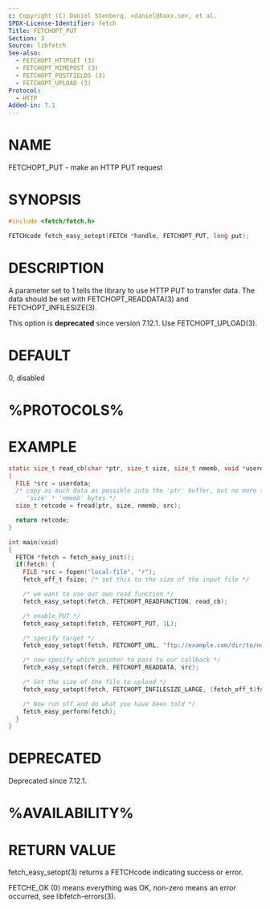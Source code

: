 ```yaml
---
c: Copyright (C) Daniel Stenberg, <daniel@haxx.se>, et al.
SPDX-License-Identifier: fetch
Title: FETCHOPT_PUT
Section: 3
Source: libfetch
See-also:
  - FETCHOPT_HTTPGET (3)
  - FETCHOPT_MIMEPOST (3)
  - FETCHOPT_POSTFIELDS (3)
  - FETCHOPT_UPLOAD (3)
Protocol:
  - HTTP
Added-in: 7.1
---
```


# NAME

FETCHOPT_PUT - make an HTTP PUT request

# SYNOPSIS

~~~c
#include <fetch/fetch.h>

FETCHcode fetch_easy_setopt(FETCH *handle, FETCHOPT_PUT, long put);
~~~

# DESCRIPTION

A parameter set to 1 tells the library to use HTTP PUT to transfer data. The
data should be set with FETCHOPT_READDATA(3) and
FETCHOPT_INFILESIZE(3).

This option is **deprecated** since version 7.12.1. Use FETCHOPT_UPLOAD(3).

# DEFAULT

0, disabled

# %PROTOCOLS%

# EXAMPLE

~~~c
static size_t read_cb(char *ptr, size_t size, size_t nmemb, void *userdata)
{
  FILE *src = userdata;
  /* copy as much data as possible into the 'ptr' buffer, but no more than
     'size' * 'nmemb' bytes */
  size_t retcode = fread(ptr, size, nmemb, src);

  return retcode;
}

int main(void)
{
  FETCH *fetch = fetch_easy_init();
  if(fetch) {
    FILE *src = fopen("local-file", "r");
    fetch_off_t fsize; /* set this to the size of the input file */

    /* we want to use our own read function */
    fetch_easy_setopt(fetch, FETCHOPT_READFUNCTION, read_cb);

    /* enable PUT */
    fetch_easy_setopt(fetch, FETCHOPT_PUT, 1L);

    /* specify target */
    fetch_easy_setopt(fetch, FETCHOPT_URL, "ftp://example.com/dir/to/newfile");

    /* now specify which pointer to pass to our callback */
    fetch_easy_setopt(fetch, FETCHOPT_READDATA, src);

    /* Set the size of the file to upload */
    fetch_easy_setopt(fetch, FETCHOPT_INFILESIZE_LARGE, (fetch_off_t)fsize);

    /* Now run off and do what you have been told */
    fetch_easy_perform(fetch);
  }
}
~~~

# DEPRECATED

Deprecated since 7.12.1.

# %AVAILABILITY%

# RETURN VALUE

fetch_easy_setopt(3) returns a FETCHcode indicating success or error.

FETCHE_OK (0) means everything was OK, non-zero means an error occurred, see
libfetch-errors(3).
